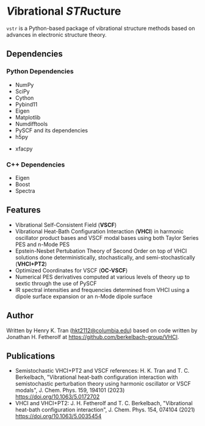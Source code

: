 # ***V***ibrational ***STR***ucture

`vstr` is a Python-based package of vibrational structure methods based on advances in electronic structure theory.

## Dependencies

### Python Dependencies
* NumPy
* SciPy
* Cython
* Pybind11
* Eigen
* Matplotlib
* Numdifftools
* PySCF and its dependencies
* h5py
<!--* maxvolpy
* TnTorch-->
* xfacpy

### C++ Dependencies
* Eigen
* Boost
* Spectra

## Features

* Vibrational Self-Consistent Field (**VSCF**)
* Vibrational Heat-Bath Configuration Interaction (**VHCI**) in harmonic oscillator product bases and VSCF modal bases using both Taylor Series PES and n-Mode PES
* Epstein-Nesbet Pertubation Theory of Second Order on top of VHCI solutions done deterministically, stochastically, and semi-stochastically (**VHCI+PT2**)
* Optimized Coordinates for VSCF (**OC-VSCF**)
* Numerical PES derivatives computed at various levels of theory up to sextic through the use of PySCF
* IR spectral intensities and frequencies determined from VHCI using a dipole surface expansion or an n-Mode dipole surface

## Author

Written by Henry K. Tran (hkt2112@columbia.edu) based on code written by Jonathan H. Fetherolf at https://github.com/berkelbach-group/VHCI. 

## Publications

* Semistochastic VHCI+PT2 and VSCF references: H. K. Tran and T. C. Berkelbach, "Vibrational heat-bath configuration interaction with semistochastic perturbation theory using harmonic oscillator or VSCF modals", J. Chem. Phys. 159, 194101 (2023) https://doi.org/10.1063/5.0172702
* VHCI and VHCI+PT2: J. H. Fetherolf and T. C. Berkelbach, "Vibrational heat-bath configuration interaction", J. Chem. Phys. 154, 074104 (2021) https://doi.org/10.1063/5.0035454 

